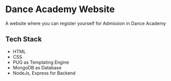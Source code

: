 # Dance Academy Website
A website where you can register yourself for Admission in Dance Academy
## Tech Stack
- HTML
- CSS
- PUG as Templating Engine
- MongoDB as Database
- NodeJs, Express for Backend

